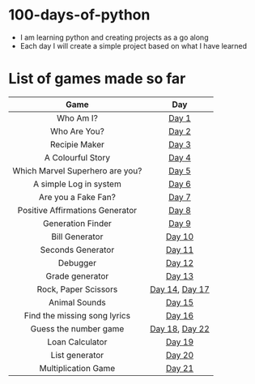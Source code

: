 # 100-days-of-python

- I am learning python and creating projects as a go along
- Each day I will create a simple project based on what I have learned

# List of games made so far

| Game | Day |
| :-----: | :----:|
| Who Am I? | [Day 1](https://github.com/a11y-2824/100-days-of-python/tree/main/day_1) |
| Who Are You? | [Day 2](https://github.com/a11y-2824/100-days-of-python/tree/main/day_2) |
| Recipie Maker| [Day 3](https://github.com/a11y-2824/100-days-of-python/tree/main/day_3) |
| A Colourful Story| [Day 4](https://github.com/a11y-2824/100-days-of-python/tree/main/day_4) |
| Which Marvel Superhero are you? | [Day 5](https://github.com/a11y-2824/100-days-of-python/tree/main/day_5) |
| A simple Log in system | [Day 6](https://github.com/a11y-2824/100-days-of-python/tree/main/day_6) |
| Are you a Fake Fan? | [Day 7](https://github.com/a11y-2824/100-days-of-python/tree/main/day_7) |
| Positive Affirmations Generator | [Day 8](https://github.com/a11y-2824/100-days-of-python/tree/main/day_8) |
| Generation Finder| [Day 9](https://github.com/a11y-2824/100-days-of-python/tree/main/day_9) |
| Bill Generator | [Day 10](https://github.com/a11y-2824/100-days-of-python/tree/main/day_10) |
| Seconds Generator | [Day 11](https://github.com/a11y-2824/100-days-of-python/tree/main/day_11) |
| Debugger | [Day 12](https://github.com/a11y-2824/100-days-of-python/tree/main/day_12) |
| Grade generator | [Day 13](https://github.com/a11y-2824/100-days-of-python/tree/main/day_13) |
| Rock, Paper Scissors | [Day 14](https://github.com/a11y-2824/100-days-of-python/tree/main/day_14), [Day 17](https://github.com/a11y-2824/100-days-of-python/tree/main/day_17) |
| Animal Sounds | [Day 15](https://github.com/a11y-2824/100-days-of-python/tree/main/day_15) |
| Find the missing song lyrics | [Day 16](https://github.com/a11y-2824/100-days-of-python/tree/main/day_16) |
| Guess the number game| [Day 18](https://github.com/a11y-2824/100-days-of-python/tree/main/day_18), [Day 22](https://github.com/a11y-2824/100-days-of-python/tree/main/day_22) |
| Loan Calculator | [Day 19](https://github.com/a11y-2824/100-days-of-python/tree/main/day_19) |
| List generator | [Day 20](https://github.com/a11y-2824/100-days-of-python/tree/main/day_20) |
| Multiplication Game | [Day 21](https://github.com/a11y-2824/100-days-of-python/tree/main/day_21) |
